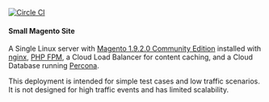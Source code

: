 [![Circle CI](https://circleci.com/gh/rackspace-orchestration-templates/magento-small/tree/master.png?style=shield)](https://circleci.com/gh/rackspace-orchestration-templates/magento-small)
#### Small Magento Site

  A Single Linux server with
  [Magento 1.9.2.0 Community Edition](http://www.magentocommerce.com/product/community-edition/)
  installed with [nginx](http://nginx.org/en/), [PHP FPM](http://php-fpm.org/about/), a
  Cloud Load Balancer for content caching, and a Cloud Database running
  [Percona](https://www.percona.com/software/mysql-database/percona-server).

  This deployment is intended for simple test cases and low traffic scenarios. It is not
  designed for high traffic events and has limited scalability.

